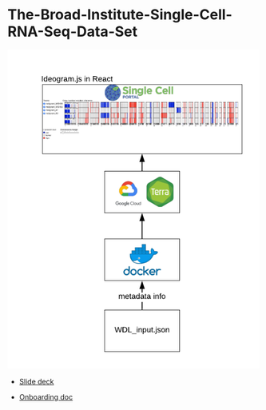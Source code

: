 # The-Broad-Institute-Single-Cell-RNA-Seq-Data-Set

![](https://github.com/NCBI-Hackathons/The-Broad-Institute-Single-Cell-RNA-Seq-Data-Set/blob/master/single-cell-hackathon.png)

* [Slide deck](https://docs.google.com/presentation/d/1_rLk5nQ8HH1nmeTic8R57V-ZJkxs0-Mjkxlr7GQ1dIE/edit?usp=sharing
)

* [Onboarding doc](https://github.com/NCBI-Hackathons/The-Broad-Institute-Single-Cell-RNA-Seq-Data-Set/blob/master/info.md)
